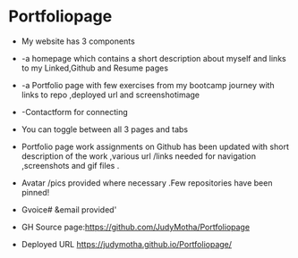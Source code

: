 # Portfoliopage
* My website has  3  components 
* -a homepage which contains a short description about myself and links to my Linked,Github and Resume pages
* -a Portfolio page with few exercises  from my bootcamp journey with links to repo ,deployed url and screenshotimage 
* -Contactform for connecting
* You can toggle between all 3 pages and tabs
* Portfolio page work assignments on Github has been updated  with short description of the work ,various url /links needed for navigation ,screenshots and gif files .
* Avatar /pics provided where necessary .Few  repositories have been pinned!
* Gvoice# &email provided'

* GH Source page:https://github.com/JudyMotha/Portfoliopage
* Deployed URL  https://judymotha.github.io/Portfoliopage/




